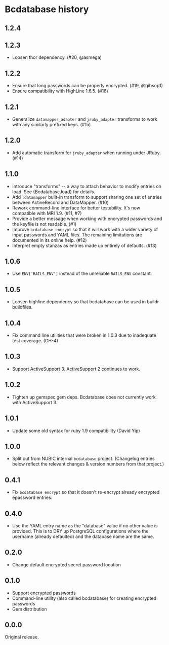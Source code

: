 Bcdatabase history
==================

1.2.4
-----

1.2.3
-----
- Loosen thor dependency. (#20, @asmega)

1.2.2
-----
- Ensure that long passwords can be properly encrypted. (#19, @gibsop1)
- Ensure compatibility with HighLine 1.6.5. (#16)

1.2.1
-----
- Generalize `datamapper_adapter` and `jruby_adapter` transforms to
  work with any similarly prefixed keys. (#15)

1.2.0
-----
- Add automatic transform for `jruby_adapter` when running under
  JRuby. (#14)

1.1.0
-----
- Introduce "transforms" -- a way to attach behavior to modify entries
  on load. See {Bcdatabase.load} for details.
- Add `:datamapper` built-in transform to support sharing one set of
  entries between ActiveRecord and DataMapper. (#10)
- Rework command-line interface for better testability. It's now
  compatible with MRI 1.9. (#11, #7)
- Provide a better message when working with encrypted passwords and
  the keyfile is not readable. (#1)
- Improve `bcdatabase encrypt` so that it will work with a wider
  variety of input passwords and YAML files. The remaining limitations
  are documented in its online help. (#12)
- Interpret empty stanzas as entries made up entirely of defaults. (#13)

1.0.6
-----
- Use `ENV['RAILS_ENV']` instead of the unreliable `RAILS_ENV` constant.

1.0.5
-----
- Loosen highline dependency so that bcdatabase can be used in buildr buildfiles.

1.0.4
-----
- Fix command line utilities that were broken in 1.0.3 due to
  inadequate test coverage.  (GH-4)

1.0.3
-----
- Support ActiveSupport 3.  ActiveSupport 2 continues to work.

1.0.2
-----
- Tighten up gemspec gem deps.  Bcdatabase does not currently work
  with ActiveSupport 3.

1.0.1
-----
- Update some old syntax for ruby 1.9 compatibility (David Yip)

1.0.0
-----
- Split out from NUBIC internal `bcdatabase` project.
  (Changelog entries below reflect the relevant changes & version numbers from that project.)

0.4.1
-----
- Fix `bcdatabase encrypt` so that it doesn't re-encrypt already encrypted
  epassword entries.

0.4.0
-----
- Use the YAML entry name as the "database" value if no other value is
  provided.  This is to DRY up PostgreSQL configurations where the username
  (already defaulted) and the database name are the same.

0.2.0
-----
- Change default encrypted secret password location

0.1.0
-----
- Support encrypted passwords
- Command-line utility (also called bcdatabase) for creating encrypted passwords
- Gem distribution

0.0.0
-----
Original release.
